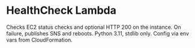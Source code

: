 # HealthCheck Lambda
Checks EC2 status checks and optional HTTP 200 on the instance. On failure, publishes SNS and reboots. Python 3.11, stdlib only. Config via env vars from CloudFormation.
